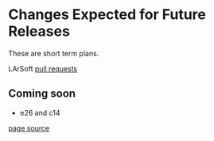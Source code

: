 # Changes Expected for Future Releases

These are short term plans.

LArSoft [pull requests](https://github.com/orgs/LArSoft/projects/2)


## Coming soon

- e26 and c14


[page source](https://github.com/LArSoft/larsoft.github.io/blob/main/LArSoftWiki/releases/FutureChanges.md)
